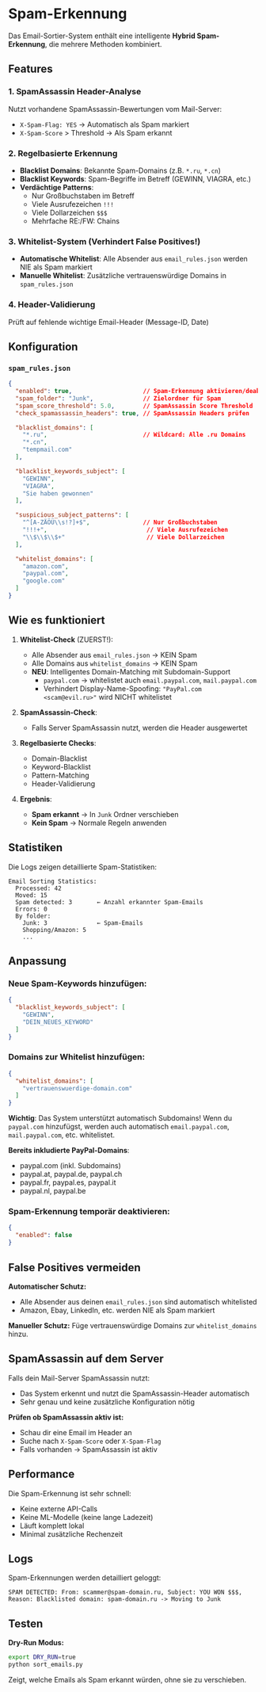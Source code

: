 # Spam-Erkennung

Das Email-Sortier-System enthält eine intelligente **Hybrid Spam-Erkennung**, die mehrere Methoden kombiniert.

## Features

### 1. **SpamAssassin Header-Analyse**
Nutzt vorhandene SpamAssassin-Bewertungen vom Mail-Server:
- `X-Spam-Flag: YES` → Automatisch als Spam markiert
- `X-Spam-Score` > Threshold → Als Spam erkannt

### 2. **Regelbasierte Erkennung**
- **Blacklist Domains**: Bekannte Spam-Domains (z.B. `*.ru`, `*.cn`)
- **Blacklist Keywords**: Spam-Begriffe im Betreff (GEWINN, VIAGRA, etc.)
- **Verdächtige Patterns**:
  - Nur Großbuchstaben im Betreff
  - Viele Ausrufezeichen `!!!`
  - Viele Dollarzeichen `$$$`
  - Mehrfache RE:/FW: Chains

### 3. **Whitelist-System** (Verhindert False Positives!)
- **Automatische Whitelist**: Alle Absender aus `email_rules.json` werden NIE als Spam markiert
- **Manuelle Whitelist**: Zusätzliche vertrauenswürdige Domains in `spam_rules.json`

### 4. **Header-Validierung**
Prüft auf fehlende wichtige Email-Header (Message-ID, Date)

## Konfiguration

### `spam_rules.json`

```json
{
  "enabled": true,                    // Spam-Erkennung aktivieren/deaktivieren
  "spam_folder": "Junk",              // Zielordner für Spam
  "spam_score_threshold": 5.0,        // SpamAssassin Score Threshold
  "check_spamassassin_headers": true, // SpamAssassin Headers prüfen

  "blacklist_domains": [
    "*.ru",                           // Wildcard: Alle .ru Domains
    "*.cn",
    "tempmail.com"
  ],

  "blacklist_keywords_subject": [
    "GEWINN",
    "VIAGRA",
    "Sie haben gewonnen"
  ],

  "suspicious_subject_patterns": [
    "^[A-ZÄÖÜ\\s!?]+$",               // Nur Großbuchstaben
    "!!!+",                            // Viele Ausrufezeichen
    "\\$\\$\\$+"                       // Viele Dollarzeichen
  ],

  "whitelist_domains": [
    "amazon.com",
    "paypal.com",
    "google.com"
  ]
}
```

## Wie es funktioniert

1. **Whitelist-Check** (ZUERST!):
   - Alle Absender aus `email_rules.json` → KEIN Spam
   - Alle Domains aus `whitelist_domains` → KEIN Spam
   - **NEU**: Intelligentes Domain-Matching mit Subdomain-Support
     - `paypal.com` → whitelistet auch `email.paypal.com`, `mail.paypal.com`
     - Verhindert Display-Name-Spoofing: `"PayPal.com <scam@evil.ru>"` wird NICHT whitelistet

2. **SpamAssassin-Check**:
   - Falls Server SpamAssassin nutzt, werden die Header ausgewertet

3. **Regelbasierte Checks**:
   - Domain-Blacklist
   - Keyword-Blacklist
   - Pattern-Matching
   - Header-Validierung

4. **Ergebnis**:
   - **Spam erkannt** → In `Junk` Ordner verschieben
   - **Kein Spam** → Normale Regeln anwenden

## Statistiken

Die Logs zeigen detaillierte Spam-Statistiken:

```
Email Sorting Statistics:
  Processed: 42
  Moved: 15
  Spam detected: 3       ← Anzahl erkannter Spam-Emails
  Errors: 0
  By folder:
    Junk: 3              ← Spam-Emails
    Shopping/Amazon: 5
    ...
```

## Anpassung

### Neue Spam-Keywords hinzufügen:

```json
{
  "blacklist_keywords_subject": [
    "GEWINN",
    "DEIN_NEUES_KEYWORD"
  ]
}
```

### Domains zur Whitelist hinzufügen:

```json
{
  "whitelist_domains": [
    "vertrauenswuerdige-domain.com"
  ]
}
```

**Wichtig**: Das System unterstützt automatisch Subdomains! Wenn du `paypal.com` hinzufügst, werden auch automatisch `email.paypal.com`, `mail.paypal.com`, etc. whitelistet.

**Bereits inkludierte PayPal-Domains**:
- paypal.com (inkl. Subdomains)
- paypal.at, paypal.de, paypal.ch
- paypal.fr, paypal.es, paypal.it
- paypal.nl, paypal.be

### Spam-Erkennung temporär deaktivieren:

```json
{
  "enabled": false
}
```

## False Positives vermeiden

**Automatischer Schutz:**
- Alle Absender aus deinen `email_rules.json` sind automatisch whitelisted
- Amazon, Ebay, LinkedIn, etc. werden NIE als Spam markiert

**Manueller Schutz:**
Füge vertrauenswürdige Domains zur `whitelist_domains` hinzu.

## SpamAssassin auf dem Server

Falls dein Mail-Server SpamAssassin nutzt:
- Das System erkennt und nutzt die SpamAssassin-Header automatisch
- Sehr genau und keine zusätzliche Konfiguration nötig

**Prüfen ob SpamAssassin aktiv ist:**
- Schau dir eine Email im Header an
- Suche nach `X-Spam-Score` oder `X-Spam-Flag`
- Falls vorhanden → SpamAssassin ist aktiv

## Performance

Die Spam-Erkennung ist sehr schnell:
- Keine externe API-Calls
- Keine ML-Modelle (keine lange Ladezeit)
- Läuft komplett lokal
- Minimal zusätzliche Rechenzeit

## Logs

Spam-Erkennungen werden detailliert geloggt:

```
SPAM DETECTED: From: scammer@spam-domain.ru, Subject: YOU WON $$$,
Reason: Blacklisted domain: spam-domain.ru -> Moving to Junk
```

## Testen

**Dry-Run Modus:**
```bash
export DRY_RUN=true
python sort_emails.py
```

Zeigt, welche Emails als Spam erkannt würden, ohne sie zu verschieben.
